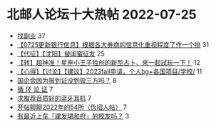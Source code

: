 # 北邮人论坛十大热帖 2022-07-25

- [找副业](https://bbs.byr.cn/article/Talking/6356928) 37
- [【0725更新银行信息】根据各大券商的信息化重视程度了作一个排](https://bbs.byr.cn/article/WorkLife/1189225) 31
- [【代征】【沈阳】替闺蜜征友](https://bbs.byr.cn/article/Friends/2023785) 25
- [【转】超神准！星座小王子独创的新型占卜、來一起試玩一下！](https://bbs.byr.cn/article/Constellations/326533) 12
- [【心得】【讨论】【建议】2023fall申请，个人bg+各国项目/学校/](https://bbs.byr.cn/article/GoAbroad/387894) 11
- [国企会因为报到证没到毁三方吗？](https://bbs.byr.cn/article/Job/2168298) 8
- [循 环 论 证](https://bbs.byr.cn/article/Picture/3325498) 7
- [求推荐音质好的蓝牙耳机](https://bbs.byr.cn/article/DigiLife/317574) 7
- [开帖聊聊2022年的54所（伪招人帖）](https://bbs.byr.cn/article/Hebei/250988) 7
- [有最近上车「建发珺和府」的校友吗？](https://bbs.byr.cn/article/Home/133202) 3



